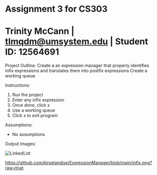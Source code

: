 # Assignment 3 for CS303
# Trinity McCann | tlmqdm@umsystem.edu | Student ID: 12564691

Project Outline: 
Create a an expression manager that properly identifies infix expressions and translates them into postfix expressions
Create a working queue

Instructions: 
1) Run the project
2) Enter any infix expression
3) Once done, click x
4) Use a working queue
5) Click x to exit program

Assumptions: 
- No assumptions


Output Images: 

![LinkedList](https://github.com/kirselandise/LinkedList/assets/83589688/80d4e399-9093-4c07-a824-cb6657e91678)

https://github.com/kirselandise/ExpressionManager/blob/main/infix.png?raw=true
